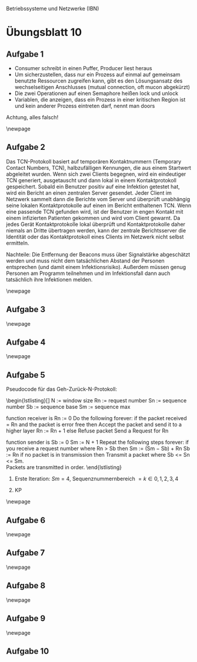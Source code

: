 Betriebssysteme und Netzwerke (IBN)

# Übungsblatt 10

## Aufgabe 1

- Consumer schreibt in einen Puffer, Producer liest heraus
- Um sicherzustellen, dass nur ein Prozess auf einmal auf gemeinsam benutzte Ressourcen zugreifen kann, gibt es den Lösungsansatz des wechselseitigen Anschlusses (mutual connection, oft mucon abgekürzt)
- Die zwei Operationen auf einen Semaphore heißen lock und unlock
- Variablen, die anzeigen, dass ein Prozess in einer kritischen Region ist und kein anderer Prozess eintreten darf, nennt man doors

Achtung, alles falsch!

\newpage

## Aufgabe 2

Das TCN-Protokoll basiert auf temporären Kontaktnummern (Temporary Contact Numbers, TCN), halbzufälligen Kennungen, die aus einem Startwert abgeleitet wurden. Wenn sich zwei Clients begegnen, wird ein eindeutiger TCN generiert, ausgetauscht und dann lokal in einem Kontaktprotokoll gespeichert. Sobald ein Benutzer positiv auf eine Infektion getestet hat, wird ein Bericht an einen zentralen Server gesendet. Jeder Client im Netzwerk sammelt dann die Berichte vom Server und überprüft unabhängig seine lokalen Kontaktprotokolle auf einen im Bericht enthaltenen TCN. Wenn eine passende TCN gefunden wird, ist der Benutzer in engen Kontakt mit einem infizierten Patienten gekommen und wird vom Client gewarnt. Da jedes Gerät Kontaktprotokolle lokal überprüft und Kontaktprotokolle daher niemals an Dritte übertragen werden, kann der zentrale Berichtsserver die Identität oder das Kontaktprotokoll eines Clients im Netzwerk nicht selbst ermitteln.

Nachteile: Die Entfernung der Beacons muss über Signalstärke abgeschätzt werden und muss nicht dem tatsächlichen Abstand der Personen entsprechen (und damit einem Infektionsrisiko). Außerdem müssen genug Personen am Programm teilnehmen und im Infektionsfall dann auch tatsächlich ihre Infektionen melden.

\newpage

## Aufgabe 3

\newpage

## Aufgabe 4

\newpage

## Aufgabe 5

Pseudocode für das Geh-Zurück-N-Protokoll:

\begin{lstlisting}[]
N  := window size
Rn := request number
Sn := sequence number
Sb := sequence base
Sm := sequence max

function receiver is
    Rn := 0
    Do the following forever:
        if the packet received = Rn and the packet is error free then
            Accept the packet and send it to a higher layer
            Rn := Rn + 1
        else
            Refuse packet
        Send a Request for Rn

function sender is
    Sb := 0
    Sm := N + 1
    Repeat the following steps forever:
        if you receive a request number where Rn > Sb then
            Sm := (Sm − Sb) + Rn
            Sb := Rn
        if no packet is in transmission then
            Transmit a packet where Sb <= Sn <= Sm.  
            Packets are transmitted in order.
\end{lstlisting}

1. Erste Iteration: $Sm = 4$, Sequenznummernbereich $= k \in {0,1,2,3,4}$

2. KP

\newpage

## Aufgabe 6

\newpage

## Aufgabe 7

\newpage

## Aufgabe 8

\newpage

## Aufgabe 9

\newpage

## Aufgabe 10
